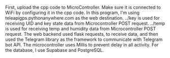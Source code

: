 First, upload the cpp code to MicroController.
Make sure it is connected to WiFi by configuring it in the cpp code.
In this program, I'm using teleapigps.pythonanywhere.com as the web destination.
../key is used for receiving UID and key state data from Microcontroller POST request.
../temp is used for receiving temp and humidity data from Microcontroller POST request.
The web backend used flask requests, to receive data, and then used the Telegram library as the framework to communicate with Telegram bot API.
The microcontroller uses Millis to prevent delay in all activity.
For the database, I use Supabase and PostgreSQL.
